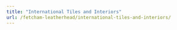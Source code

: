```yaml
---
title: "International Tiles and Interiors"
url: /fetcham-leatherhead/international-tiles-and-interiors/
---
```

